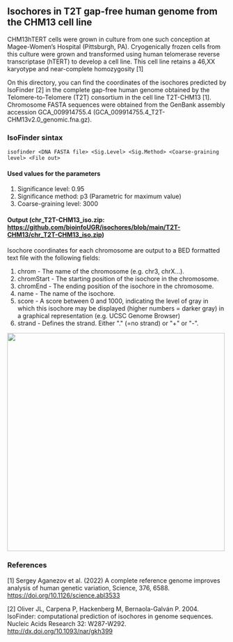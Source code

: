 ## Isochores in T2T gap-free human genome from the CHM13 cell line

CHM13hTERT cells were grown in culture from one such conception at Magee-Women’s Hospital (Pittsburgh, PA). Cryogenically frozen cells from this culture were grown and transformed using human telomerase reverse transcriptase (hTERT) to develop a cell line. This cell line retains a 46,XX karyotype and near-complete homozygosity [1]

On this directory, you can find the coordinates of the isochores predicted by IsoFinder [2] in the complete gap-free human genome obtained by the Telomere-to-Telomere (T2T) consortium in the cell line T2T-CHM13 [1]. Chromosome FASTA sequences were obtained from the GenBank assembly accession GCA_009914755.4 (GCA_009914755.4_T2T-CHM13v2.0_genomic.fna.gz).

### IsoFinder sintax

`isofinder <DNA FASTA file> <Sig.Level> <Sig.Method> <Coarse-graining level> <File out>`

#### Used values for the parameters
  
1. Significance level: 0.95 
2. Significance method: p3 (Parametric for maximum value)
3. Coarse-graining level: 3000

#### Output (chr_T2T-CHM13_iso.zip: https://github.com/bioinfoUGR/isochores/blob/main/T2T-CHM13/chr_T2T-CHM13_iso.zip)

Isochore coordinates for each chromosome are output to a BED formatted text file with the following fields:
1.	chrom - The name of the chromosome (e.g. chr3, chrX…).
2.	chromStart - The starting position of the isochore in the chromosome.
3.	chromEnd - The ending position of the isochore in the chromosome. 
4.	name - The name of the isochore.
5.	score - A score between 0 and 1000, indicating the level of gray in which this isochore may be displayed (higher numbers = darker gray) in a graphical representation (e.g. UCSC Genome Browser)
6.	strand - Defines the strand. Either "." (=no strand) or "+" or "-".

<img src="https://user-images.githubusercontent.com/8526974/161422809-0045fb9c-0484-48e7-814c-8f327bf0904e.png" width="500">

### References

[1] Sergey Aganezov et al. (2022) A complete reference genome improves analysis of human genetic variation, Science, 376, 6588. https://doi.org/10.1126/science.abl3533

[2] Oliver JL, Carpena P, Hackenberg M, Bernaola-Galván P. 2004. IsoFinder: computational prediction of isochores in genome sequences. Nucleic Acids Research 32: W287-W292. http://dx.doi.org/10.1093/nar/gkh399




